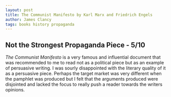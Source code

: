 ```yaml
---
layout: post
title: The Communist Manifesto by Karl Marx and Friedrich Engels
author: James Clancy
tags: books history propaganda
---
```


## Not the Strongest Propaganda Piece - 5/10

_The Communist Manifesto_ is a very famous and influential document that was recommended to me to read not as a political piece but as an example of persuasive writing. I was sourly disappointed with the literary quality of it as a persuasive piece. Perhaps the target market was very different when the pamphlet was produced but I felt that the arguments produced were disjointed and lacked the focus to really push a reader towards the writers opinions. 